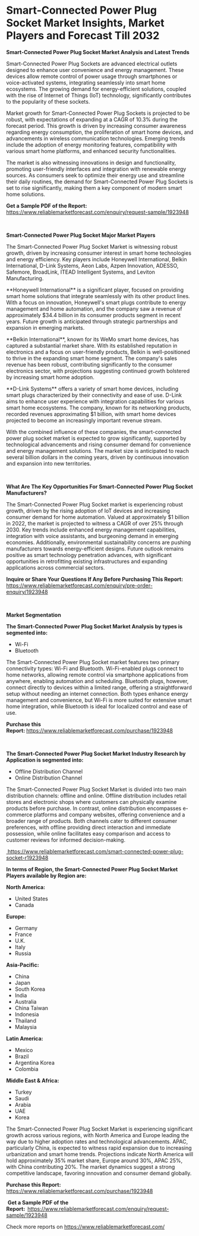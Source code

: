 <p><h1>Smart-Connected Power Plug Socket Market Insights, Market Players and Forecast Till 2032</h1></p><p><strong>Smart-Connected Power Plug Socket Market Analysis and Latest Trends</strong></p>
<p><p>Smart-Connected Power Plug Sockets are advanced electrical outlets designed to enhance user convenience and energy management. These devices allow remote control of power usage through smartphones or voice-activated systems, integrating seamlessly into smart home ecosystems. The growing demand for energy-efficient solutions, coupled with the rise of Internet of Things (IoT) technology, significantly contributes to the popularity of these sockets.</p><p>Market growth for Smart-Connected Power Plug Sockets is projected to be robust, with expectations of expanding at a CAGR of 10.3% during the forecast period. This growth is driven by increasing consumer awareness regarding energy consumption, the proliferation of smart home devices, and advancements in wireless communication technologies. Emerging trends include the adoption of energy monitoring features, compatibility with various smart home platforms, and enhanced security functionalities. </p><p>The market is also witnessing innovations in design and functionality, promoting user-friendly interfaces and integration with renewable energy sources. As consumers seek to optimize their energy use and streamline their daily routines, the demand for Smart-Connected Power Plug Sockets is set to rise significantly, making them a key component of modern smart home solutions.</p></p>
<p><strong>Get a Sample PDF of the Report:&nbsp;</strong> <a href="https://www.reliablemarketforecast.com/enquiry/request-sample/1923948?utm_campaign=1906&utm_medium=2&utm_source=Github&utm_content=ia&utm_term=14012025&utm_id=smart-connected-power-plug-socket">https://www.reliablemarketforecast.com/enquiry/request-sample/1923948</a></p>
<p>&nbsp;</p>
<p><strong>Smart-Connected Power Plug Socket Major Market Players</strong></p>
<p><p>The Smart-Connected Power Plug Socket Market is witnessing robust growth, driven by increasing consumer interest in smart home technologies and energy efficiency. Key players include Honeywell International, Belkin International, D-Link Systems, Aeon Labs, Azpen Innovation, ADESSO, Safemore, BroadLink, ITEAD Intelligent Systems, and Leviton Manufacturing.</p><p>**Honeywell International** is a significant player, focused on providing smart home solutions that integrate seamlessly with its other product lines. With a focus on innovation, Honeywell's smart plugs contribute to energy management and home automation, and the company saw a revenue of approximately $34.4 billion in its consumer products segment in recent years. Future growth is anticipated through strategic partnerships and expansion in emerging markets.</p><p>**Belkin International**, known for its WeMo smart home devices, has captured a substantial market share. With its established reputation in electronics and a focus on user-friendly products, Belkin is well-positioned to thrive in the expanding smart home segment. The company's sales revenue has been robust, contributing significantly to the consumer electronics sector, with projections suggesting continued growth bolstered by increasing smart home adoption.</p><p>**D-Link Systems** offers a variety of smart home devices, including smart plugs characterized by their connectivity and ease of use. D-Link aims to enhance user experience with integration capabilities for various smart home ecosystems. The company, known for its networking products, recorded revenues approximating $1 billion, with smart home devices projected to become an increasingly important revenue stream.</p><p>With the combined influence of these companies, the smart-connected power plug socket market is expected to grow significantly, supported by technological advancements and rising consumer demand for convenience and energy management solutions. The market size is anticipated to reach several billion dollars in the coming years, driven by continuous innovation and expansion into new territories.</p></p>
<p>&nbsp;</p>
<p><strong>What Are The Key Opportunities For Smart-Connected Power Plug Socket Manufacturers?</strong></p>
<p><p>The Smart-Connected Power Plug Socket market is experiencing robust growth, driven by the rising adoption of IoT devices and increasing consumer demand for home automation. Valued at approximately $1 billion in 2022, the market is projected to witness a CAGR of over 25% through 2030. Key trends include enhanced energy management capabilities, integration with voice assistants, and burgeoning demand in emerging economies. Additionally, environmental sustainability concerns are pushing manufacturers towards energy-efficient designs. Future outlook remains positive as smart technology penetration advances, with significant opportunities in retrofitting existing infrastructures and expanding applications across commercial sectors.</p></p>
<p><strong>Inquire or Share Your Questions If Any Before Purchasing This Report:</strong> <a href="https://www.reliablemarketforecast.com/enquiry/pre-order-enquiry/1923948?utm_campaign=1906&utm_medium=2&utm_source=Github&utm_content=ia&utm_term=14012025&utm_id=smart-connected-power-plug-socket">https://www.reliablemarketforecast.com/enquiry/pre-order-enquiry/1923948</a></p>
<p>&nbsp;</p>
<p><strong>Market Segmentation</strong></p>
<p><strong>The Smart-Connected Power Plug Socket Market Analysis by types is segmented into:</strong></p>
<p><ul><li>Wi-Fi</li><li>Bluetooth</li></ul></p>
<p><p>The Smart-Connected Power Plug Socket market features two primary connectivity types: Wi-Fi and Bluetooth. Wi-Fi-enabled plugs connect to home networks, allowing remote control via smartphone applications from anywhere, enabling automation and scheduling. Bluetooth plugs, however, connect directly to devices within a limited range, offering a straightforward setup without needing an internet connection. Both types enhance energy management and convenience, but Wi-Fi is more suited for extensive smart home integration, while Bluetooth is ideal for localized control and ease of use.</p></p>
<p><strong>Purchase this Report:&nbsp;</strong><a href="https://www.reliablemarketforecast.com/purchase/1923948?utm_campaign=1906&utm_medium=2&utm_source=Github&utm_content=ia&utm_term=14012025&utm_id=smart-connected-power-plug-socket">https://www.reliablemarketforecast.com/purchase/1923948</a></p>
<p>&nbsp;</p>
<p><strong>The Smart-Connected Power Plug Socket Market Industry Research by Application is segmented into:</strong></p>
<p><ul><li>Offline Distribution Channel</li><li>Online Distribution Channel</li></ul></p>
<p><p>The Smart-Connected Power Plug Socket Market is divided into two main distribution channels: offline and online. Offline distribution includes retail stores and electronic shops where customers can physically examine products before purchase. In contrast, online distribution encompasses e-commerce platforms and company websites, offering convenience and a broader range of products. Both channels cater to different consumer preferences, with offline providing direct interaction and immediate possession, while online facilitates easy comparison and access to customer reviews for informed decision-making.</p></p>
<p><a href="https://www.reliablemarketforecast.com/smart-connected-power-plug-socket-r1923948?utm_campaign=1906&utm_medium=2&utm_source=Github&utm_content=ia&utm_term=14012025&utm_id=smart-connected-power-plug-socket">&nbsp;https://www.reliablemarketforecast.com/smart-connected-power-plug-socket-r1923948</a></p>
<p><strong>In terms of Region, the Smart-Connected Power Plug Socket Market Players available by Region are:</strong></p>
<p>
    <p> <strong> North America: </strong>
        <ul>
            <li>United States</li>
            <li>Canada</li>
        </ul>
        </p> 
    <p> <strong> Europe: </strong>
        <ul>
            <li>Germany</li>
            <li>France</li>
            <li>U.K.</li>
            <li>Italy</li>
            <li>Russia</li>
        </ul>
        </p> 
    <p> <strong> Asia-Pacific: </strong>
        <ul>
            <li>China</li>
            <li>Japan</li>
            <li>South Korea</li>
            <li>India</li>
            <li>Australia</li>
            <li>China Taiwan</li>
            <li>Indonesia</li>
            <li>Thailand</li>
            <li>Malaysia</li>
        </ul>
        </p> 
    <p> <strong> Latin America: </strong>
        <ul>
            <li>Mexico</li>
            <li>Brazil</li>
            <li>Argentina Korea</li>
            <li>Colombia</li>
        </ul>
        </p> 
    <p> <strong> Middle East & Africa: </strong>
        <ul>
            <li>Turkey</li>
            <li>Saudi</li>
            <li>Arabia</li>
            <li>UAE</li>
            <li>Korea</li>
        </ul>
    </p>
    </p>
<p><p>The Smart-Connected Power Plug Socket Market is experiencing significant growth across various regions, with North America and Europe leading the way due to higher adoption rates and technological advancements. APAC, particularly China, is expected to witness rapid expansion due to increasing urbanization and smart home trends. Projections indicate North America will hold approximately 35% market share, Europe around 30%, APAC 25%, with China contributing 20%. The market dynamics suggest a strong competitive landscape, favoring innovation and consumer demand globally.</p></p>
<p><strong>Purchase this Report: </strong><a href="https://www.reliablemarketforecast.com/purchase/1923948?utm_campaign=1906&utm_medium=2&utm_source=Github&utm_content=ia&utm_term=14012025&utm_id=smart-connected-power-plug-socket">https://www.reliablemarketforecast.com/purchase/1923948</a></p>
<p>&nbsp;<strong>Get a Sample PDF of the Report:&nbsp;&nbsp;</strong><a href="https://www.reliablemarketforecast.com/enquiry/request-sample/1923948?utm_campaign=1906&utm_medium=2&utm_source=Github&utm_content=ia&utm_term=14012025&utm_id=smart-connected-power-plug-socket">https://www.reliablemarketforecast.com/enquiry/request-sample/1923948</a></p>
<p><strong></strong></p>
<p>Check more reports on <a href="https://www.reliablemarketforecast.com/?utm_campaign=1906&utm_medium=2&utm_source=Github&utm_content=ia&utm_term=14012025&utm_id=smart-connected-power-plug-socket">https://www.reliablemarketforecast.com/</a></p>